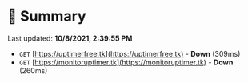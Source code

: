 # 📖 Summary
Last updated: **10/8/2021, 2:39:55 PM**

- `GET` [https://uptimerfree.tk](https://uptimerfree.tk) - **Down** (309ms)
- `GET` [https://monitoruptimer.tk](https://monitoruptimer.tk) - **Down** (260ms)
